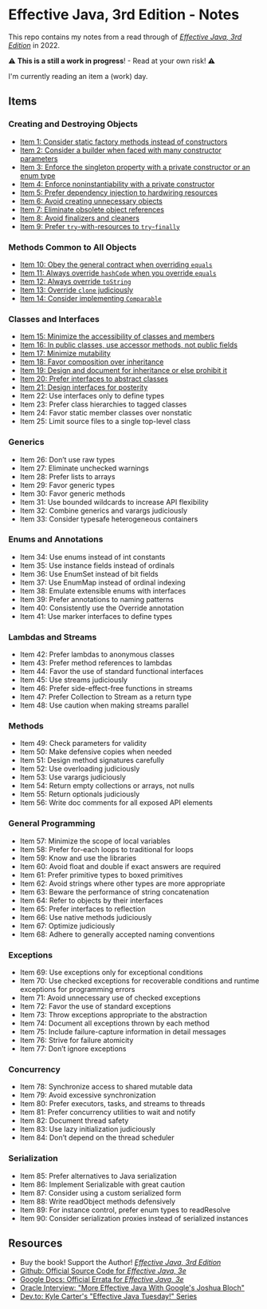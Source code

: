 # Effective Java, 3rd Edition - Notes

This repo contains my notes from a read through of [_Effective Java, 3rd Edition_](https://www.pearson.com/us/higher-education/program/Bloch-Effective-Java-3rd-Edition/PGM1763855.html?) in 2022.

:warning: **This is a still a work in progress**! - Read at your own risk! :warning:

I'm currently reading an item a (work) day.

## Items

### Creating and Destroying Objects

- [Item 1: Consider static factory methods instead of constructors](items/item-01-consider-static-factory-methods-instead-of-constructors.md)
- [Item 2: Consider a builder when faced with many constructor parameters](items/item-02-consider-a-builder-when-faced-with-many-constructors.md)
- [Item 3: Enforce the singleton property with a private constructor or an enum type](items/item-03-enforce-the-singleton-property-with-a-private-constructor-or-an-enum-type.md)
- [Item 4: Enforce noninstantiability with a private constructor](items/item-04-enforce-non-instantiability-with-a-private-constructor.md)
- [Item 5: Prefer dependency injection to hardwiring resources](items/item-05-prefer-depdendency-injection-to-hardwiring-resources.md)
- [Item 6: Avoid creating unnecessary objects](items/item-06-avoid-creating-unnecessary-objects.md)
- [Item 7: Eliminate obsolete object references](items/item-07-eliminate-obsolete-object-references.md)
- [Item 8: Avoid finalizers and cleaners](items/item-08-avoid-finalizers-and-cleaners.md)
- [Item 9: Prefer `try`-with-resources to `try`-`finally`](items/item-09-prefer-try-with-resources-to-try-finally.md)

### Methods Common to All Objects

- [Item 10: Obey the general contract when overriding `equals`](items/item-10-obey-the-general-contract-when-overriding-equals.md)
- [Item 11: Always override `hashCode` when you override `equals`](items/item-11-always-override-hashcode-when-you-override-equals.md)
- [Item 12: Always override `toString`](items/item-12-always-override-tostring.md)
- [Item 13: Override `clone` judiciously](items/item-13-override-clone-judiciously.md)
- [Item 14: Consider implementing `Comparable`](items/item-14-consider-implementing-comparable.md)

### Classes and Interfaces

- [Item 15: Minimize the accessibility of classes and members](items/item-15-minimize-the-accessibility-of-classes-and-members.md)
- [Item 16: In public classes, use accessor methods, not public fields](items/item-16-in-public-classes-use-accessor-methods-not-public-fields.md)
- [Item 17: Minimize mutability](items/item-17-minimize-mutability.md)
- [Item 18: Favor composition over inheritance](items/item-18-favor-composition-over-inheritance.md)
- [Item 19: Design and document for inheritance or else prohibit it](items/item-19-design-and-document-for-inheritance-or-else-prohibit-it.md)
- [Item 20: Prefer interfaces to abstract classes](items/item-20-prefer-interfaces-to-abstract-classes.md)
- [Item 21: Design interfaces for posterity](items/item-21-design-interfaces-for-posterity.md)
- Item 22: Use interfaces only to define types
- Item 23: Prefer class hierarchies to tagged classes
- Item 24: Favor static member classes over nonstatic
- Item 25: Limit source files to a single top-level class

### Generics

- Item 26: Don’t use raw types
- Item 27: Eliminate unchecked warnings
- Item 28: Prefer lists to arrays
- Item 29: Favor generic types
- Item 30: Favor generic methods
- Item 31: Use bounded wildcards to increase API flexibility
- Item 32: Combine generics and varargs judiciously
- Item 33: Consider typesafe heterogeneous containers

### Enums and Annotations

- Item 34: Use enums instead of int constants
- Item 35: Use instance fields instead of ordinals
- Item 36: Use EnumSet instead of bit fields
- Item 37: Use EnumMap instead of ordinal indexing
- Item 38: Emulate extensible enums with interfaces
- Item 39: Prefer annotations to naming patterns
- Item 40: Consistently use the Override annotation
- Item 41: Use marker interfaces to define types

### Lambdas and Streams

- Item 42: Prefer lambdas to anonymous classes
- Item 43: Prefer method references to lambdas
- Item 44: Favor the use of standard functional interfaces
- Item 45: Use streams judiciously
- Item 46: Prefer side-effect-free functions in streams
- Item 47: Prefer Collection to Stream as a return type
- Item 48: Use caution when making streams parallel

### Methods

- Item 49: Check parameters for validity
- Item 50: Make defensive copies when needed
- Item 51: Design method signatures carefully
- Item 52: Use overloading judiciously
- Item 53: Use varargs judiciously
- Item 54: Return empty collections or arrays, not nulls
- Item 55: Return optionals judiciously
- Item 56: Write doc comments for all exposed API elements

### General Programming

- Item 57: Minimize the scope of local variables
- Item 58: Prefer for-each loops to traditional for loops
- Item 59: Know and use the libraries
- Item 60: Avoid float and double if exact answers are required
- Item 61: Prefer primitive types to boxed primitives
- Item 62: Avoid strings where other types are more appropriate
- Item 63: Beware the performance of string concatenation
- Item 64: Refer to objects by their interfaces
- Item 65: Prefer interfaces to reflection
- Item 66: Use native methods judiciously
- Item 67: Optimize judiciously
- Item 68: Adhere to generally accepted naming conventions

### Exceptions

- Item 69: Use exceptions only for exceptional conditions
- Item 70: Use checked exceptions for recoverable conditions and runtime exceptions for programming errors
- Item 71: Avoid unnecessary use of checked exceptions
- Item 72: Favor the use of standard exceptions
- Item 73: Throw exceptions appropriate to the abstraction
- Item 74: Document all exceptions thrown by each method
- Item 75: Include failure-capture information in detail messages
- Item 76: Strive for failure atomicity
- Item 77: Don’t ignore exceptions

### Concurrency

- Item 78: Synchronize access to shared mutable data
- Item 79: Avoid excessive synchronization
- Item 80: Prefer executors, tasks, and streams to threads
- Item 81: Prefer concurrency utilities to wait and notify
- Item 82: Document thread safety
- Item 83: Use lazy initialization judiciously
- Item 84: Don’t depend on the thread scheduler

### Serialization

- Item 85: Prefer alternatives to Java serialization
- Item 86: Implement Serializable with great caution
- Item 87: Consider using a custom serialized form
- Item 88: Write readObject methods defensively
- Item 89: For instance control, prefer enum types to readResolve
- Item 90: Consider serialization proxies instead of serialized instances

## Resources

- Buy the book! Support the Author! [_Effective Java, 3rd Edition_](https://www.pearson.com/us/higher-education/program/Bloch-Effective-Java-3rd-Edition/PGM1763855.html?)
- [Github: Official Source Code for _Effective Java, 3e_](https://github.com/jbloch/effective-java-3e-source-code)
- [Google Docs: Official Errata for _Effective Java, 3e_](https://docs.google.com/document/d/1mAeEgQu4H4ADxa03k7YaVDjIP5vJBvjVIjg3DIvoc8E/edit)
- [Oracle Interview: "More Effective Java With Google's Joshua Bloch"](https://www.oracle.com/technical-resources/articles/javase/bloch-effective-08-qa.html)
- [Dev.to: Kyle Carter's "Effective Java Tuesday!" Series](https://dev.to/kylec32/effective-java-tuesday-let-s-consider-static-factory-methods-170p)

